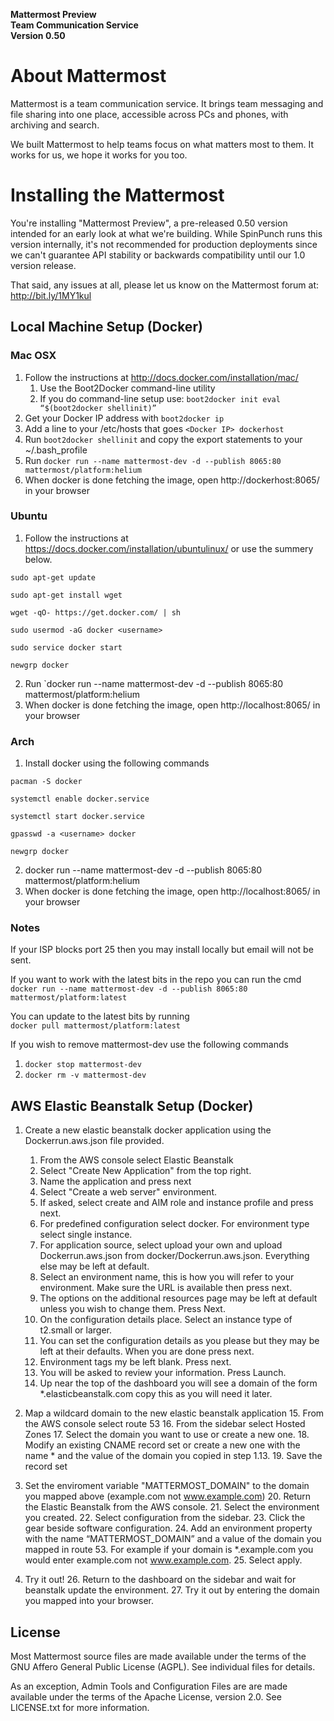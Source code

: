 **Mattermost Preview**  
**Team Communication Service**  
**Version 0.50**


About Mattermost
================

Mattermost is a team communication service. It brings team messaging and file sharing into one place, accessible across PCs and phones, with archiving and search.

We built Mattermost to help teams focus on what matters most to them. It works for us, we hope it works for you too.


Installing the Mattermost
=========================

You're installing "Mattermost Preview", a pre-released 0.50 version intended for an early look at what we're building. While SpinPunch runs this version internally, it's not recommended for production deployments since we can't guarantee API stability or backwards compatibility until our 1.0 version release. 

That said, any issues at all, please let us know on the Mattermost forum at: http://bit.ly/1MY1kul

Local Machine Setup (Docker)
-----------------------------

### Mac OSX ###

1. Follow the instructions at http://docs.docker.com/installation/mac/  
    1. Use the Boot2Docker command-line utility  
    2. If you do command-line setup use: `boot2docker init eval “$(boot2docker shellinit)”`  
2. Get your Docker IP address with `boot2docker ip`
3. Add a line to your /etc/hosts that goes `<Docker IP> dockerhost`
4. Run `boot2docker shellinit` and copy the export statements to your ~/.bash\_profile
5. Run `docker run --name mattermost-dev -d --publish 8065:80 mattermost/platform:helium`
6. When docker is done fetching the image, open http://dockerhost:8065/ in your browser

### Ubuntu ###
1. Follow the instructions at https://docs.docker.com/installation/ubuntulinux/ or use the summery below.

`sudo apt-get update`

`sudo apt-get install wget`

`wget -qO- https://get.docker.com/ | sh`

`sudo usermod -aG docker <username>`

`sudo service docker start`

`newgrp docker`

2. Run `docker run --name mattermost-dev -d --publish 8065:80 mattermost/platform:helium
3. When docker is done fetching the image, open http://localhost:8065/ in your browser

### Arch ###
1. Install docker using the following commands

`pacman -S docker`

`systemctl enable docker.service`

`systemctl start docker.service`

`gpasswd -a <username> docker`

`newgrp docker`

2. docker run --name mattermost-dev -d --publish 8065:80 mattermost/platform:helium
3. When docker is done fetching the image, open http://localhost:8065/ in your browser

### Notes ###
If your ISP blocks port 25 then you may install locally but email will not be sent.

If you want to work with the latest bits in the repo you can run the cmd  
`docker run --name mattermost-dev -d --publish 8065:80 mattermost/platform:latest`

You can update to the latest bits by running  
`docker pull mattermost/platform:latest`

If you wish to remove mattermost-dev use the following commands  

1. `docker stop mattermost-dev`
2. `docker rm -v mattermost-dev`


AWS Elastic Beanstalk Setup (Docker)
------------------------------------

1. Create a new elastic beanstalk docker application using the Dockerrun.aws.json file provided. 
	1. From the AWS console select Elastic Beanstalk
	2. Select "Create New Application" from the top right.
	3. Name the application and press next
	4. Select "Create a web server" environment.
	5. If asked, select create and AIM role and instance profile and press next.
	6. For predefined configuration select docker. For environment type select single instance. 
	7. For application source, select upload your own and upload Dockerrun.aws.json from docker/Dockerrun.aws.json. Everything else may be left at default.
	8. Select an environment name, this is how you will refer to your environment. Make sure the URL is available then press next.
	9. The options on the additional resources page may be left at default unless you wish to change them. Press Next.
	10. On the configuration details place. Select an instance type of t2.small or larger.
	11. You can set the configuration details as you please but they may be left at their defaults. When you are done press next.
	12. Environment tags my be left blank. Press next.
	13. You will be asked to review your information. Press Launch.
	14. Up near the top of the dashboard you will see a domain of the form \*.elasticbeanstalk.com copy this as you will need it later.

2. Map a wildcard domain to the new elastic beanstalk application
	15. From the AWS console select route 53
	16. From the sidebar select Hosted Zones 
	17. Select the domain you want to use or create a new one.
	18. Modify an existing CNAME record set or create a new one with the name * and the value of the domain you copied in step 1.13.
	19. Save the record set

3. Set the enviroment variable "MATTERMOST\_DOMAIN" to the domain you mapped above (example.com not www.example.com)
	20. Return the Elastic Beanstalk from the AWS console.
	21. Select the environment you created.
	22. Select configuration from the sidebar.
	23. Click the gear beside software configuration.
	24. Add an environment property with the name “MATTERMOST\_DOMAIN” and a value of the domain you mapped in route 53. For example if your domain is \*.example.com you would enter example.com not www.example.com.
	25. Select apply.

4. Try it out!
	26. Return to the dashboard on the sidebar and wait for beanstalk update the environment.
	27. Try it out by entering the domain you mapped into your browser.

License
-------

Most Mattermost source files are made available under the terms of the GNU Affero General Public License (AGPL). See individual files for details.

As an exception, Admin Tools and Configuration Files are are made available under the terms of the Apache License, version 2.0. See LICENSE.txt for more information.

